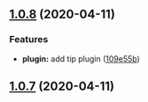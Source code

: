 ## [1.0.8](https://github.com/code-farmer-i/vue-markdown-editor/compare/v1.0.7...v1.0.8) (2020-04-11)

### Features

- **plugin:** add tip plugin ([109e55b](https://github.com/code-farmer-i/vue-markdown-editor/commit/109e55beafd110743620c8e0a649ce51d9275b73))

## [1.0.7](https://github.com/code-farmer-i/vue-markdown-editor/compare/v1.0.6...v1.0.7) (2020-04-11)

